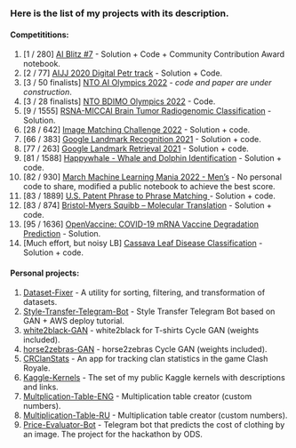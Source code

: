 ### Here is the list of my projects with its description.

#### Competititions:
1. [1 / 280] [AI Blitz #7](https://github.com/t0efL/AI-Blitz-1st-place) - Solution + Code + Community Contribution Award notebook.   
2. [2 / 77] [AIJJ 2020 Digital Petr track](https://github.com/t0efL/2nd-place-solution-Digital-Peter) - Solution + Code.  
3. [3 / 50 finalists] [NTO AI Olympics 2022](https://ods.ai/competitions/nto_final_21-22) - *code and paper are under construction*.
4. [3 / 28 finalists] [NTO BDIMO Olympics 2022](https://github.com/t0efL/NTO-BDIMO-Olympics-2022) - Code.
3. [9 / 1555] [RSNA-MICCAI Brain Tumor Radiogenomic Classification](https://www.kaggle.com/c/rsna-miccai-brain-tumor-radiogenomic-classification/discussion/279826#1549791) - Solution. 
4. [28 / 642] [Image Matching Challenge 2022](https://github.com/t0efL/Kaggle-IMC-solution) - Solution + code.
5. [66 / 383] [Google Landmark Recognition 2021](https://github.com/t0efL/Kaggle-Google-Landmark) - Solution + code. 
6. [77 / 263] [Google Landmark Retrieval 2021](https://github.com/t0efL/Kaggle-Google-Landmark) - Solution + code. 
7. [81 / 1588] [Happywhale - Whale and Dolphin Identification](https://github.com/t0efL/kaggle-happy-whale) - Solution + code.  
8. [82 / 930] [March Machine Learning Mania 2022 - Men’s](https://www.kaggle.com/competitions/mens-march-mania-2022) - No personal code to share, modified a public notebook to achieve the best score.
9. [83 / 1889] [U.S. Patent Phrase to Phrase Matching ](https://github.com/t0efL/Patent-Matching-Kaggle) - Solution + code.
9. [83 / 874] [Bristol-Myers Squibb – Molecular Translation](https://github.com/xzcodes/BMS-Molecular-Translation) - Solution + code. 
10. [95 / 1636] [OpenVaccine: COVID-19 mRNA Vaccine Degradation Prediction](https://www.kaggle.com/c/stanford-covid-vaccine/discussion/189173) - Solution. 
11. [Much effort, but noisy LB] [Cassava Leaf Disease Classification](https://github.com/t0efL/Cassava-Leaf-Disease-Classification) - Solution + code. 

#### Personal projects:
1. [Dataset-Fixer](https://github.com/t0efL/Dataset-Fixer) - A utility for sorting, filtering, and transformation of datasets. 
2. [Style-Transfer-Telegram-Bot](https://github.com/t0efL/Style-Transfer-Telegram-Bot) - Style Transfer Telegram Bot based on GAN + AWS deploy tutorial. 
3. [white2black-GAN](https://github.com/t0efL/white2black-GAN) - white2black for T-shirts Cycle GAN (weights included). 
4. [horse2zebras-GAN](https://github.com/t0efL/horse2zebras-GAN) - horse2zebras Cycle GAN (weights included). 
5. [CRClanStats](https://github.com/t0efL/CRClanStats) - An app for tracking clan statistics in the game Clash Royale. 
6. [Kaggle-Kernels](https://github.com/t0efL/Kaggle-Kernels) - The set of my public Kaggle kernels with descriptions and links. 
7. [Multplication-Table-ENG](https://github.com/t0efL/Multplication-Table-ENG) - Multiplication table creator (custom numbers). 
8. [Multiplication-Table-RU](https://github.com/t0efL/Multiplication-Table-RU) - Multiplication table creator (custom numbers). 
9. [Price-Evaluator-Bot](https://github.com/t0efL/Price-Evaluator-Bot) - Telegram bot that predicts the cost of clothing by an image. The project for the hackathon by ODS. 
